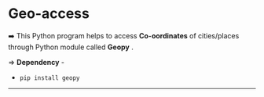 # Geo-access

➡️ This Python program helps to access **Co-oordinates** of cities/places through Python module called **Geopy** .

⇒ **Dependency** -
<br>

- `pip install geopy`

------------------------
